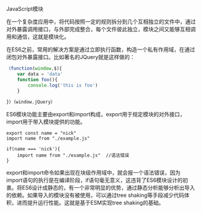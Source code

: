 JavaScript模块

在一个复杂度应用中，将代码按照一定的规则拆分到几个互相独立的文件中，通过对外暴露调用接口，与外部完成整合，每个文件彼此独立，模块之间又能够互相调用和通信，这就是模块化。

在ES6之前，常用的解决方案是通过立即执行函数，构造一个私有作用域，在通过闭包对外暴露接口。比如著名的JQuery就是这样做的：

```javascript
（function(window,$){
	var data = 'data'
	function foo(){
		console.log('this is foo')
	}
	
}）（window,jQuery）
```



ES6模块功能主要由export和import构成，export用于规定模块的对外接口，import用于带入模块提供的功能。

```
export const name = "nick"
import name from "./example.js"

if(name === 'nick'){
	import name from "./example.js"  //语法错误
}
```

export和import命令如果出现在块级作用域中，就会报一个语法错误，因为import语句的执行是在编译阶段，if语句毫无意义，这违背了ES6模块设计的初衷。将ES6设计成静态的，有一个非常明显的优势，通过静态分析能够分析出导入的依赖。如果导入的模块没有被使用，可以通过tree shaking等手段减少代码体积，进而提升运行性能。这就是基于ESM实现tree shaking的基础。